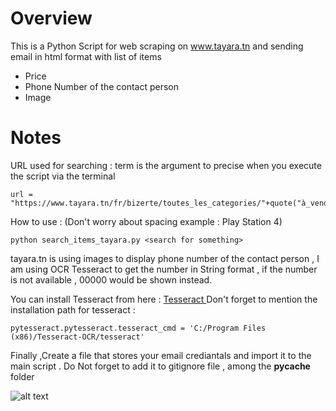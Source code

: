 # Overview 

This is a Python Script for web scraping on www.tayara.tn and sending email in html format  with list of items <br>
<ul>
<li>Price</li>
<li>Phone Number of the contact person</li>
<li>Image</li>
</ul>

# Notes 
URL used for searching : term is the argument to precise when you execute the script via the terminal

```
url = "https://www.tayara.tn/fr/bizerte/toutes_les_categories/"+quote("à_vendre")+"/"+term
```

How to use : (Don't worry about spacing example : Play Station 4)

```
python search_items_tayara.py <search for something>
```

tayara.tn is using images to display phone number of the contact person , I am using OCR Tesseract to get the number in String format , if the number is not available , 00000 would be shown instead.

You can install Tesseract from here : <a href="https://github.com/tesseract-ocr/tesseract/wiki"> Tesseract </a>
Don't forget to mention the installation path for tesseract :

```
pytesseract.pytesseract.tesseract_cmd = 'C:/Program Files (x86)/Tesseract-OCR/tesseract'
```

Finally ,Create a file that stores your email crediantals and import it to the main script .
Do Not forget to  add it to gitignore file , among the __pycache__ folder

![alt text](https://raw.githubusercontent.com/chemsseddine/tayara-tn-scraping/master/Screenshot.PNG.png)